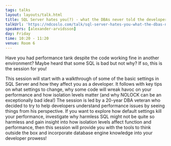 ```yaml
---
tags: talks
layout: layouts/talk.html
title: SQL Server hates you(?) - what the DBAs never told the developers
talkUrl: 'https://ndcoslo.com/talk/sql-server-hates-you-what-the-dbas-never-told-the-developers/'
speakers: [alexander-arvidsson]
day: Friday
time: 10:20 - 11:20
venue: Room 6
---
```

Have you had performance tank despite the code working fine in another environment? Maybe heard that some SQL is bad but not why? If so, this is the session for you!


This session will start with a walkthrough of some of the basic settings in SQL Server and how they affect you as a developer. It follows with key tips on what settings to change, why some code will wreak havoc on your performance and how isolation levels matter (and why NOLOCK can be an exceptionally bad idea!) The session is led by a 20-year DBA veteran who decided to try to help developers understand performance issues by seeing things from his perspective.
If you want to explore how default settings kill your performance, investigate why harmless SQL might not be quite so harmless and gain insight into how isolation levels affect function and performance, then this session will provide you with the tools to think outside the box and incorporate database engine knowledge into your developer prowess!
